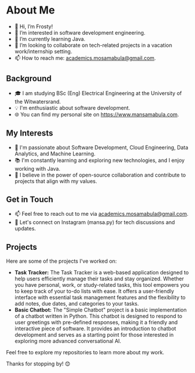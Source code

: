 # About Me

- 👋 Hi, I’m Frosty!
- 👀 I’m interested in software development engineering.
- 🌱 I’m currently learning Java.
- 💞️ I’m looking to collaborate on tech-related projects in a vacation work/internship setting.
- 📫 How to reach me: academics.mosamabula@gmail.com.

## Background

- 🎓 I am studying BSc (Eng) Electrical Engineering at the University of the Witwatersrand.
- 💡 I'm enthusiastic about software development.
- 🌐 You can find my personal site on https://www.mansamabula.com.

## My Interests

- 🚀 I'm passionate about Software Development, Cloud Engineering, Data Analytics, and Machine Learning.
- 📚 I'm constantly learning and exploring new technologies, and I enjoy working with Java.
- 🌱 I believe in the power of open-source collaboration and contribute to projects that align with my values.

## Get in Touch

- 📫 Feel free to reach out to me via academics.mosamabula@gmail.com.
- 💬 Let's connect on Instagram (mansa.py) for tech discussions and updates.

## Projects

Here are some of the projects I've worked on:

- **Task Tracker:** The Task Tracker is a web-based application designed to help users efficiently manage their tasks and stay organized. Whether you have personal, work, or study-related tasks, this tool empowers you to keep track of your to-do lists with ease. It offers a user-friendly interface with essential task management features and the flexibility to add notes, due dates, and categories to your tasks.
- **Basic Chatbot:** The "Simple Chatbot" project is a basic implementation of a chatbot written in Python. This chatbot is designed to respond to user greetings with pre-defined responses, making it a friendly and interactive piece of software. It provides an introduction to chatbot development and serves as a starting point for those interested in exploring more advanced conversational AI.
  
Feel free to explore my repositories to learn more about my work.

Thanks for stopping by! 😊
